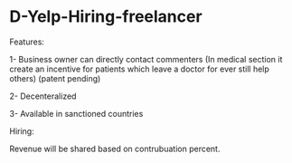 # D-Yelp-Hiring-freelancer

Features:

1- Business owner can directly contact commenters (In medical section it create an incentive for patients which leave a doctor for ever still help others) (patent pending)

2- Decenteralized

3- Available in sanctioned countries


Hiring: 

Revenue will be shared based on contrubuation percent.
